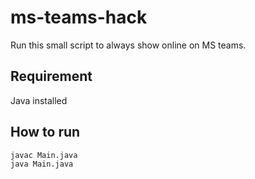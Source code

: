# ms-teams-hack
Run this small script to always show online on MS teams.

## Requirement

Java installed 

## How to run
```
javac Main.java
java Main.java
```
